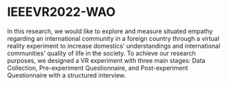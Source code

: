 # IEEEVR2022-WAO
In this research, we would like to explore and measure situated empathy regarding an international community in a foreign country through a virtual reality experiment to increase domestics' understandings and international communities' quality of life in the society. To achieve our research purposes, we designed a VR experiment with three main stages: Data Collection, Pre-experiment Questionnaire, and Post-experiment Questionnaire with a structured interview.
